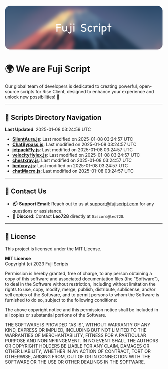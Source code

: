 ![Banner](.github/b.webp)

# 🌍 **We are Fuji Script**

Our global team of developers is dedicated to creating powerful, open-source scripts for Rise Client, designed to enhance your experience and unlock new possibilities! 🌟

---
<!-- SCRIPTS_NAVIGATION_START -->
## 📂 **Scripts Directory Navigation**

**Last Updated**: 2025-01-08 03:24:59 UTC

- **[SilentAura.js](scripts/SilentAura.js)**: Last modified on 2025-01-08 03:24:57 UTC
- **[ChatBypass.js](scripts/ChatBypass.js)**: Last modified on 2025-01-08 03:24:57 UTC
- **[jetpackFly.js](scripts/jetpackFly.js)**: Last modified on 2025-01-08 03:24:57 UTC
- **[velocityHylex.js](scripts/velocityHylex.js)**: Last modified on 2025-01-08 03:24:57 UTC
- **[chestxray.js](scripts/chestxray.js)**: Last modified on 2025-01-08 03:24:57 UTC
- **[bedxray.js](scripts/bedxray.js)**: Last modified on 2025-01-08 03:24:57 UTC
- **[chatMacro.js](scripts/chatMacro.js)**: Last modified on 2025-01-08 03:24:57 UTC

<!-- SCRIPTS_NAVIGATION_END -->

---

## 💬 **Contact Us**  
- 📬 **Support Email**: Reach out to us at [support@fujiscript.com](mailto:support@fujiscript.com) for any questions or assistance.  
- 💬 **Discord**: Contact **Leo728** directly at `Discord@leo728`.

---

## 📜 **License**

This project is licensed under the MIT License.  

**MIT License**  
Copyright (c) 2023 Fuji Scripts  

Permission is hereby granted, free of charge, to any person obtaining a copy of this software and associated documentation files (the "Software"), to deal in the Software without restriction, including without limitation the rights to use, copy, modify, merge, publish, distribute, sublicense, and/or sell copies of the Software, and to permit persons to whom the Software is furnished to do so, subject to the following conditions:  

The above copyright notice and this permission notice shall be included in all copies or substantial portions of the Software.  

THE SOFTWARE IS PROVIDED "AS IS", WITHOUT WARRANTY OF ANY KIND, EXPRESS OR IMPLIED, INCLUDING BUT NOT LIMITED TO THE WARRANTIES OF MERCHANTABILITY, FITNESS FOR A PARTICULAR PURPOSE AND NONINFRINGEMENT. IN NO EVENT SHALL THE AUTHORS OR COPYRIGHT HOLDERS BE LIABLE FOR ANY CLAIM, DAMAGES OR OTHER LIABILITY, WHETHER IN AN ACTION OF CONTRACT, TORT OR OTHERWISE, ARISING FROM, OUT OF OR IN CONNECTION WITH THE SOFTWARE OR THE USE OR OTHER DEALINGS IN THE SOFTWARE.  
